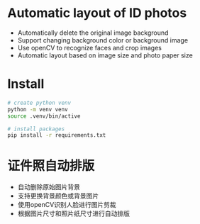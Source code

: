 # Automatic layout of ID photos

+ Automatically delete the original image background
+ Support changing background color or background image
+ Use openCV to recognize faces and crop images
+ Automatic layout based on image size and photo paper size

# Install
```bash  
# create python venv 
python -m venv venv
source .venv/bin/active

# install packages
pip install -r requirements.txt
```

# 证件照自动排版

+ 自动删除原始图片背景
+ 支持更换背景颜色或背景图片
+ 使用openCV识别人脸进行图片剪裁
+ 根据图片尺寸和照片纸尺寸进行自动排版
